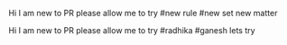 Hi
I am new to PR
please allow me to try
#new rule
#new set
new matter

Hi
I am new to PR
please allow me to try
#radhika
#ganesh
lets try
